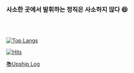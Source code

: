 <br/>
<br/>

###  사소한 곳에서 발휘하는 정직은 사소하지 않다 😄

<br/>
<br/>

<div align=left>
  
[![Top Langs](https://github-readme-stats.vercel.app/api/top-langs/?username=upship-kim&layout=compact)](https://github.com/upship-kim/github-readme-stats)

[![Hits](https://hits.seeyoufarm.com/api/count/incr/badge.svg?url=https%3A%2F%2Fgithub.com%2Fupship-kim&count_bg=%2379C83D&title_bg=%23555555&icon=&icon_color=%23E7E7E7&title=hits&edge_flat=false)](https://hits.seeyoufarm.com) 

</div>

  [📚Upship Log](https://velog.io/@upship-kim)
  
<!--
**upship-kim/upship-kim** is a ✨ _special_ ✨ repository because its `README.md` (this file) appears on your GitHub profile.

Here are some ideas to get you started:

- 🔭 I’m currently working on ...
- 🌱 I’m currently learning ...
- 👯 I’m looking to collaborate on ...
- 🤔 I’m looking for help with ...
- 💬 Ask me about ...
- 📫 How to reach me: ...
- 😄 Pronouns: ...
- ⚡ Fun fact: ...
-->
